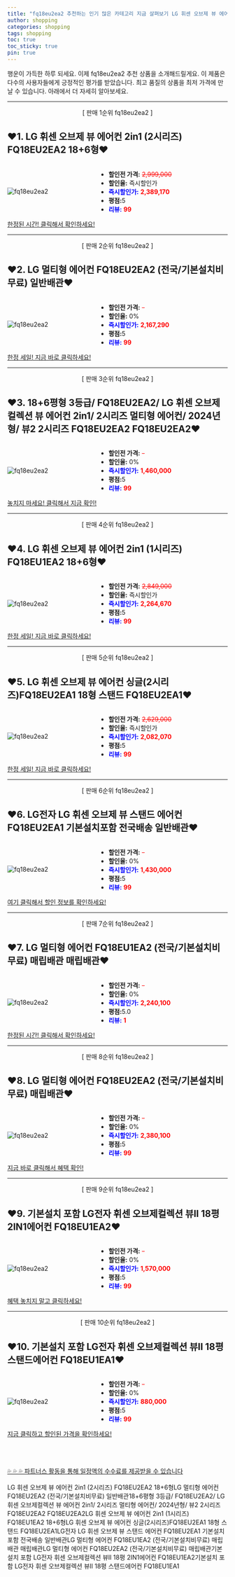 ```yaml
---
title: "fq18eu2ea2 추천하는 인기 많은 카테고리 지금 살펴보기 LG 휘센 오브제 뷰 에어컨"
author: shopping
categories: shopping
tags: shopping
toc: true
toc_sticky: true
pin: true
---
```

행운이 가득한 하루 되세요. 이제 fq18eu2ea2 추천 상품을 소개해드릴게요. 이 제품은 다수의 사용자들에게 긍정적인 평가를 받았습니다. 최고 품질의 상품을 최저 가격에 만날 수 있습니다. 아래에서 더 자세히 알아보세요.

---
<p class="toplist" style="margin: 0 auto; display: block; width: fit-content;">[ 판매 1순위 fq18eu2ea2 ]</p>

<h2><strong>❤️1. LG 휘센 오브제 뷰 에어컨 2in1 (2시리즈) FQ18EU2EA2 18+6형❤️</strong></h2>

<div style="display: flex; align-items: center;">
    <div style="flex: 0.4;">
        <img src="https://thumbnail9.coupangcdn.com/thumbnails/remote/230x230ex/image/vendor_inventory/6139/951f40c1ee4907bf0f4bdf4fe39ec1e8898704029b34791591932559c199.jpg" alt="fq18eu2ea2" style="max-width: 100%;">
    </div>
    <div style="flex: 0.6; margin-left: 10px;">
        <ul>
            <li><strong>할인전 가격:</strong> <del style="color: red;">2,999,000</del></li>
            <li><strong>할인율:</strong> 즉시할인가</li>
            <li><span style='color:blue'><strong>즉시할인가:</strong></span> <span style='color:red'><strong>2,389,170</strong></span></li>
            <li><strong>평점:</strong>5</li>
            <li><span style='color:blue'><strong>리뷰:</strong></span> <span style='color:red'><strong>99</strong></span></li>
        </ul>
    </div>
</div>
<div class="center">
    <a href="https://William4Davisa.github.io?lptag=AF9450613&subid=githubio&pageKey=8201064918&traceid=V0-153&itemId=23507395088&vendorItemId=90533796291" class="myButton">
        한정된 시간! 클릭해서 확인하세요!
    </a>
</div>


---
<p class="toplist" style="margin: 0 auto; display: block; width: fit-content;">[ 판매 2순위 fq18eu2ea2 ]</p>

<h2><strong>❤️2. LG 멀티형 에어컨 FQ18EU2EA2 (전국/기본설치비무료) 일반배관❤️</strong></h2>

<div style="display: flex; align-items: center;">
    <div style="flex: 0.4;">
        <img src="https://thumbnail10.coupangcdn.com/thumbnails/remote/230x230ex/image/vendor_inventory/b998/a46a9aae275f37c39c658a3ab247e21446dcfc40d47c9df24078d0da0351.jpg" alt="fq18eu2ea2" style="max-width: 100%;">
    </div>
    <div style="flex: 0.6; margin-left: 10px;">
        <ul>
            <li><strong>할인전 가격:</strong> <del style="color: red;">-</del></li>
            <li><strong>할인율:</strong> 0%</li>
            <li><span style='color:blue'><strong>즉시할인가:</strong></span> <span style='color:red'><strong>2,167,290</strong></span></li>
            <li><strong>평점:</strong>5</li>
            <li><span style='color:blue'><strong>리뷰:</strong></span> <span style='color:red'><strong>99</strong></span></li>
        </ul>
    </div>
</div>
<div class="center">
    <a href="https://William4Davisa.github.io?lptag=AF9450613&subid=githubio&pageKey=8096174040&traceid=V0-153&itemId=22890313086&vendorItemId=90271890272" class="myButton">
        한정 세일! 지금 바로 클릭하세요!
    </a>
</div>


---
<p class="toplist" style="margin: 0 auto; display: block; width: fit-content;">[ 판매 3순위 fq18eu2ea2 ]</p>

<h2><strong>❤️3. 18+6평형 3등급/ FQ18EU2EA2/ LG 휘센 오브제컬렉션 뷰 에어컨 2in1/ 2시리즈 멀티형 에어컨/ 2024년형/ 뷰2 2시리즈 FQ18EU2EA2 FQ18EU2EA2❤️</strong></h2>

<div style="display: flex; align-items: center;">
    <div style="flex: 0.4;">
        <img src="https://thumbnail10.coupangcdn.com/thumbnails/remote/230x230ex/image/vendor_inventory/b998/a46a9aae275f37c39c658a3ab247e21446dcfc40d47c9df24078d0da0351.jpg" alt="fq18eu2ea2" style="max-width: 100%;">
    </div>
    <div style="flex: 0.6; margin-left: 10px;">
        <ul>
            <li><strong>할인전 가격:</strong> <del style="color: red;">-</del></li>
            <li><strong>할인율:</strong> 0%</li>
            <li><span style='color:blue'><strong>즉시할인가:</strong></span> <span style='color:red'><strong>1,460,000</strong></span></li>
            <li><strong>평점:</strong>5</li>
            <li><span style='color:blue'><strong>리뷰:</strong></span> <span style='color:red'><strong>99</strong></span></li>
        </ul>
    </div>
</div>
<div class="center">
    <a href="https://William4Davisa.github.io?lptag=AF9450613&subid=githubio&pageKey=8141161613&traceid=V0-153&itemId=23135153026&vendorItemId=90302782813" class="myButton">
        놓치지 마세요! 클릭해서 지금 확인!
    </a>
</div>


---
<p class="toplist" style="margin: 0 auto; display: block; width: fit-content;">[ 판매 4순위 fq18eu2ea2 ]</p>

<h2><strong>❤️4. LG 휘센 오브제 뷰 에어컨 2in1 (1시리즈) FQ18EU1EA2 18+6형❤️</strong></h2>

<div style="display: flex; align-items: center;">
    <div style="flex: 0.4;">
        <img src="https://thumbnail9.coupangcdn.com/thumbnails/remote/230x230ex/image/vendor_inventory/4fa4/5fe130612aa472a8458a8361666107b95d56d6d256c30223ddd87d21d073.jpg" alt="fq18eu2ea2" style="max-width: 100%;">
    </div>
    <div style="flex: 0.6; margin-left: 10px;">
        <ul>
            <li><strong>할인전 가격:</strong> <del style="color: red;">2,849,000</del></li>
            <li><strong>할인율:</strong> 즉시할인가</li>
            <li><span style='color:blue'><strong>즉시할인가:</strong></span> <span style='color:red'><strong>2,264,670</strong></span></li>
            <li><strong>평점:</strong>5</li>
            <li><span style='color:blue'><strong>리뷰:</strong></span> <span style='color:red'><strong>99</strong></span></li>
        </ul>
    </div>
</div>
<div class="center">
    <a href="https://William4Davisa.github.io?lptag=AF9450613&subid=githubio&pageKey=8201064765&traceid=V0-153&itemId=23507394077&vendorItemId=90533795307" class="myButton">
        한정 세일! 지금 바로 클릭하세요!
    </a>
</div>


---
<p class="toplist" style="margin: 0 auto; display: block; width: fit-content;">[ 판매 5순위 fq18eu2ea2 ]</p>

<h2><strong>❤️5. LG 휘센 오브제 뷰 에어컨 싱글(2시리즈)FQ18EU2EA1 18형 스탠드 FQ18EU2EA1❤️</strong></h2>

<div style="display: flex; align-items: center;">
    <div style="flex: 0.4;">
        <img src="https://thumbnail6.coupangcdn.com/thumbnails/remote/230x230ex/image/vendor_inventory/82e7/07b107df854fcdd0ce874a47f8fbb39c32a33d4a21ab72ef4da889f1901d.jpg" alt="fq18eu2ea2" style="max-width: 100%;">
    </div>
    <div style="flex: 0.6; margin-left: 10px;">
        <ul>
            <li><strong>할인전 가격:</strong> <del style="color: red;">2,629,000</del></li>
            <li><strong>할인율:</strong> 즉시할인가</li>
            <li><span style='color:blue'><strong>즉시할인가:</strong></span> <span style='color:red'><strong>2,082,070</strong></span></li>
            <li><strong>평점:</strong>5</li>
            <li><span style='color:blue'><strong>리뷰:</strong></span> <span style='color:red'><strong>99</strong></span></li>
        </ul>
    </div>
</div>
<div class="center">
    <a href="https://William4Davisa.github.io?lptag=AF9450613&subid=githubio&pageKey=8201065021&traceid=V0-153&itemId=23507395734&vendorItemId=90533796896" class="myButton">
        한정 세일! 지금 바로 클릭하세요!
    </a>
</div>


---
<p class="toplist" style="margin: 0 auto; display: block; width: fit-content;">[ 판매 6순위 fq18eu2ea2 ]</p>

<h2><strong>❤️6. LG전자 LG 휘센 오브제 뷰 스탠드 에어컨 FQ18EU2EA1 기본설치포함 전국배송 일반배관❤️</strong></h2>

<div style="display: flex; align-items: center;">
    <div style="flex: 0.4;">
        <img src="https://thumbnail8.coupangcdn.com/thumbnails/remote/230x230ex/image/vendor_inventory/9dfa/126fc0cab86e72d8f5291907d0e50fa84864d3a2807f8b55afd7fb7949d1.jpg" alt="fq18eu2ea2" style="max-width: 100%;">
    </div>
    <div style="flex: 0.6; margin-left: 10px;">
        <ul>
            <li><strong>할인전 가격:</strong> <del style="color: red;">-</del></li>
            <li><strong>할인율:</strong> 0%</li>
            <li><span style='color:blue'><strong>즉시할인가:</strong></span> <span style='color:red'><strong>1,430,000</strong></span></li>
            <li><strong>평점:</strong>5</li>
            <li><span style='color:blue'><strong>리뷰:</strong></span> <span style='color:red'><strong>99</strong></span></li>
        </ul>
    </div>
</div>
<div class="center">
    <a href="https://William4Davisa.github.io?lptag=AF9450613&subid=githubio&pageKey=8118503257&traceid=V0-153&itemId=23270470474&vendorItemId=90302810704" class="myButton">
        여기 클릭해서 할인 정보를 확인하세요!
    </a>
</div>


---
<p class="toplist" style="margin: 0 auto; display: block; width: fit-content;">[ 판매 7순위 fq18eu2ea2 ]</p>

<h2><strong>❤️7. LG 멀티형 에어컨 FQ18EU1EA2 (전국/기본설치비무료) 매립배관 매립배관❤️</strong></h2>

<div style="display: flex; align-items: center;">
    <div style="flex: 0.4;">
        <img src="https://thumbnail8.coupangcdn.com/thumbnails/remote/230x230ex/image/vendor_inventory/8eb6/73d8b16e99f63280dab9869663ce8e7385bdf6ec191fc7b3ce2bc057251c.jpg" alt="fq18eu2ea2" style="max-width: 100%;">
    </div>
    <div style="flex: 0.6; margin-left: 10px;">
        <ul>
            <li><strong>할인전 가격:</strong> <del style="color: red;">-</del></li>
            <li><strong>할인율:</strong> 0%</li>
            <li><span style='color:blue'><strong>즉시할인가:</strong></span> <span style='color:red'><strong>2,240,100</strong></span></li>
            <li><strong>평점:</strong>5.0</li>
            <li><span style='color:blue'><strong>리뷰:</strong></span> <span style='color:red'><strong>1</strong></span></li>
        </ul>
    </div>
</div>
<div class="center">
    <a href="https://William4Davisa.github.io?lptag=AF9450613&subid=githubio&pageKey=8089744038&traceid=V0-153&itemId=22844952619&vendorItemId=89924886530" class="myButton">
        한정된 시간! 클릭해서 확인하세요!
    </a>
</div>


---
<p class="toplist" style="margin: 0 auto; display: block; width: fit-content;">[ 판매 8순위 fq18eu2ea2 ]</p>

<h2><strong>❤️8. LG 멀티형 에어컨 FQ18EU2EA2 (전국/기본설치비무료) 매립배관❤️</strong></h2>

<div style="display: flex; align-items: center;">
    <div style="flex: 0.4;">
        <img src="https://thumbnail6.coupangcdn.com/thumbnails/remote/230x230ex/image/vendor_inventory/d552/953ecfacbd55b8e380e1cffd6c15173a5f2f50c1f13fcd6c208e52b796d7.jpg" alt="fq18eu2ea2" style="max-width: 100%;">
    </div>
    <div style="flex: 0.6; margin-left: 10px;">
        <ul>
            <li><strong>할인전 가격:</strong> <del style="color: red;">-</del></li>
            <li><strong>할인율:</strong> 0%</li>
            <li><span style='color:blue'><strong>즉시할인가:</strong></span> <span style='color:red'><strong>2,380,100</strong></span></li>
            <li><strong>평점:</strong>5</li>
            <li><span style='color:blue'><strong>리뷰:</strong></span> <span style='color:red'><strong>99</strong></span></li>
        </ul>
    </div>
</div>
<div class="center">
    <a href="https://William4Davisa.github.io?lptag=AF9450613&subid=githubio&pageKey=8096174040&traceid=V0-153&itemId=22890313082&vendorItemId=89924886462" class="myButton">
        지금 바로 클릭해서 혜택 확인!
    </a>
</div>


---
<p class="toplist" style="margin: 0 auto; display: block; width: fit-content;">[ 판매 9순위 fq18eu2ea2 ]</p>

<h2><strong>❤️9. 기본설치 포함 LG전자 휘센 오브제컬렉션 뷰II 18평 2IN1에어컨 FQ18EU1EA2❤️</strong></h2>

<div style="display: flex; align-items: center;">
    <div style="flex: 0.4;">
        <img src="https://thumbnail9.coupangcdn.com/thumbnails/remote/230x230ex/image/vendor_inventory/24bc/16fbbef177aa20cfc7c3301878598344d44edd078fd9fee21d11a473df4d.jpeg" alt="fq18eu2ea2" style="max-width: 100%;">
    </div>
    <div style="flex: 0.6; margin-left: 10px;">
        <ul>
            <li><strong>할인전 가격:</strong> <del style="color: red;">-</del></li>
            <li><strong>할인율:</strong> 0%</li>
            <li><span style='color:blue'><strong>즉시할인가:</strong></span> <span style='color:red'><strong>1,570,000</strong></span></li>
            <li><strong>평점:</strong>5</li>
            <li><span style='color:blue'><strong>리뷰:</strong></span> <span style='color:red'><strong>99</strong></span></li>
        </ul>
    </div>
</div>
<div class="center">
    <a href="https://William4Davisa.github.io?lptag=AF9450613&subid=githubio&pageKey=8242630177&traceid=V0-153&itemId=23719778259&vendorItemId=90744630459" class="myButton">
        혜택 놓치지 말고 클릭하세요!
    </a>
</div>


---
<p class="toplist" style="margin: 0 auto; display: block; width: fit-content;">[ 판매 10순위 fq18eu2ea2 ]</p>

<h2><strong>❤️10. 기본설치 포함 LG전자 휘센 오브제컬렉션 뷰II 18평 스탠드에어컨 FQ18EU1EA1❤️</strong></h2>

<div style="display: flex; align-items: center;">
    <div style="flex: 0.4;">
        <img src="https://thumbnail10.coupangcdn.com/thumbnails/remote/230x230ex/image/vendor_inventory/8f3e/e923e1a02deeb4be3bdafd70021b223fc8633f1aee901ef9de4c81389ed1.jpeg" alt="fq18eu2ea2" style="max-width: 100%;">
    </div>
    <div style="flex: 0.6; margin-left: 10px;">
        <ul>
            <li><strong>할인전 가격:</strong> <del style="color: red;">-</del></li>
            <li><strong>할인율:</strong> 0%</li>
            <li><span style='color:blue'><strong>즉시할인가:</strong></span> <span style='color:red'><strong>880,000</strong></span></li>
            <li><strong>평점:</strong>5</li>
            <li><span style='color:blue'><strong>리뷰:</strong></span> <span style='color:red'><strong>99</strong></span></li>
        </ul>
    </div>
</div>
<div class="center">
    <a href="https://William4Davisa.github.io?lptag=AF9450613&subid=githubio&pageKey=8242630761&traceid=V0-153&itemId=23719780734&vendorItemId=90744632633" class="myButton">
        지금 클릭하고 할인된 가격을 확인하세요!
    </a>
</div>

<br><br><br>[💦 💦 💦 파트너스 활동을 통해 일정액의 수수료를 제공받을 수 있습니다](https://link.coupang.com/a/bcpT2c)<br><br>LG 휘센 오브제 뷰 에어컨 2in1 (2시리즈) FQ18EU2EA2 18+6형LG 멀티형 에어컨 FQ18EU2EA2 (전국/기본설치비무료) 일반배관18+6평형 3등급/ FQ18EU2EA2/ LG 휘센 오브제컬렉션 뷰 에어컨 2in1/ 2시리즈 멀티형 에어컨/ 2024년형/ 뷰2 2시리즈 FQ18EU2EA2 FQ18EU2EA2LG 휘센 오브제 뷰 에어컨 2in1 (1시리즈) FQ18EU1EA2 18+6형LG 휘센 오브제 뷰 에어컨 싱글(2시리즈)FQ18EU2EA1 18형 스탠드 FQ18EU2EA1LG전자 LG 휘센 오브제 뷰 스탠드 에어컨 FQ18EU2EA1 기본설치포함 전국배송 일반배관LG 멀티형 에어컨 FQ18EU1EA2 (전국/기본설치비무료) 매립배관 매립배관LG 멀티형 에어컨 FQ18EU2EA2 (전국/기본설치비무료) 매립배관기본설치 포함 LG전자 휘센 오브제컬렉션 뷰II 18평 2IN1에어컨 FQ18EU1EA2기본설치 포함 LG전자 휘센 오브제컬렉션 뷰II 18평 스탠드에어컨 FQ18EU1EA1